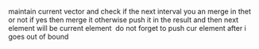 maintain current vector and check if the next interval you an merge in thet or not if yes then merge it otherwise push it in the result and then next element will be current element
​
do not forget to push cur element after i goes out of bound